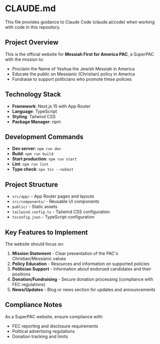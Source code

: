 # CLAUDE.md

This file provides guidance to Claude Code (claude.ai/code) when working with code in this repository.

## Project Overview

This is the official website for **Messiah First for America PAC**, a SuperPAC with the mission to:
- Proclaim the Name of Yeshua the Jewish Messiah in America
- Educate the public on Messianic (Christian) policy in America
- Fundraise to support politicians who promote these policies

## Technology Stack

- **Framework**: Next.js 15 with App Router
- **Language**: TypeScript
- **Styling**: Tailwind CSS
- **Package Manager**: npm

## Development Commands

- **Dev server**: `npm run dev`
- **Build**: `npm run build`
- **Start production**: `npm run start`
- **Lint**: `npm run lint`
- **Type check**: `npx tsc --noEmit`

## Project Structure

- `src/app/` - App Router pages and layouts
- `src/components/` - Reusable UI components
- `public/` - Static assets
- `tailwind.config.ts` - Tailwind CSS configuration
- `tsconfig.json` - TypeScript configuration

## Key Features to Implement

The website should focus on:
1. **Mission Statement** - Clear presentation of the PAC's Christian/Messianic values
2. **Policy Education** - Resources and information on supported policies
3. **Politician Support** - Information about endorsed candidates and their positions
4. **Donation/Fundraising** - Secure donation processing (compliance with FEC regulations)
5. **News/Updates** - Blog or news section for updates and announcements

## Compliance Notes

As a SuperPAC website, ensure compliance with:
- FEC reporting and disclosure requirements
- Political advertising regulations
- Donation tracking and limits